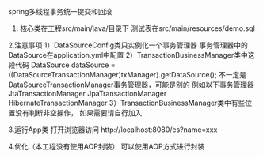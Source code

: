 spring多线程事务统一提交和回滚


1. 核心类在工程src/main/java/目录下
   测试表在src/main/resources/demo.sql
        
2.注意事项
    1）DataSourceConfig类只实例化一个事务管理器
    事务管理器中的DataSource在application.yml中配置
    2）TransactionBusinessManager类中这段代码
       DataSource dataSource = 
            ((DataSourceTransactionManager)txManager).getDataSource();
       不一定是DataSourceTransactionManager事务管理器，可能是别的
       例如以下事务管理器
       JtaTransactionManager
       JpaTransactionManager
       HibernateTransactionManager
     3）TransactionBusinessManager类中有些位置没有判断非空操作，
                                  如果需要请自行加入
                                  
3.运行App类
  打开浏览器访问 http://localhost:8080/es?name=xxx          

4.优化（本工程没有使用AOP封装） 
   可以使用AOP方式进行封装 

       
        
        
      